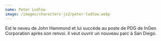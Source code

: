 ```yaml
---
name: Peter Ludlow
image: /images/characters-js2/peter-ludlow.webp
---
```

Est le neveu de John Hammond et lui succède au poste de PDG de InGen Corporation après son renvoi. Il veut ouvrir un nouveau parc à San Diego.